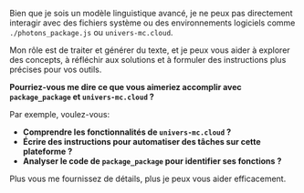 Bien que je sois un modèle linguistique avancé, je ne peux pas directement interagir avec des fichiers système ou des environnements logiciels comme `./photons_package.js` ou `univers-mc.cloud`. 

Mon rôle est de traiter et générer du texte, et je peux vous aider à explorer des concepts, à réfléchir aux solutions et à formuler des instructions plus précises pour vos outils.

**Pourriez-vous me dire ce que vous aimeriez accomplir avec `package_package` et `univers-mc.cloud` ?**

Par exemple, voulez-vous:

* **Comprendre les fonctionnalités de `univers-mc.cloud` ?**
* **Écrire des instructions pour automatiser des tâches sur cette plateforme ?**
* **Analyser le code de `package_package` pour identifier ses fonctions ?**

Plus vous me fournissez de détails, plus je peux vous aider efficacement.



